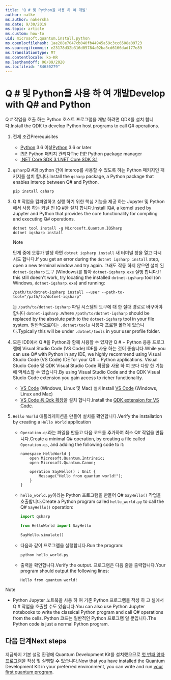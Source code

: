 ```yaml
---
title: 'Q # 및 Python을 사용 하 여 개발'
author: natke
ms.author: nakersha
ms.date: 9/30/2019
ms.topic: article
ms.custom: how-to
uid: microsoft.quantum.install.python
ms.openlocfilehash: 1ae208e7047cb040fb44945a59c3cc6508a09723
ms.sourcegitcommit: e23178d32b316d05784a02ba3cd6166dad177e89
ms.translationtype: MT
ms.contentlocale: ko-KR
ms.lasthandoff: 06/09/2020
ms.locfileid: "84630279"
---
```

# <a name="develop-with-q-and-python"></a><span data-ttu-id="ab147-102">Q # 및 Python을 사용 하 여 개발</span><span class="sxs-lookup"><span data-stu-id="ab147-102">Develop with Q# and Python</span></span>

<span data-ttu-id="ab147-103">Q # 작업을 호출 하는 Python 호스트 프로그램을 개발 하려면 QDK를 설치 합니다.</span><span class="sxs-lookup"><span data-stu-id="ab147-103">Install the QDK to develop Python host programs to call Q# operations.</span></span>

1. <span data-ttu-id="ab147-104">전제 조건</span><span class="sxs-lookup"><span data-stu-id="ab147-104">Prerequisites</span></span>

    - <span data-ttu-id="ab147-105">[Python](https://www.python.org/downloads/) 3.6 이상</span><span class="sxs-lookup"><span data-stu-id="ab147-105">[Python](https://www.python.org/downloads/) 3.6 or later</span></span>
    - <span data-ttu-id="ab147-106">[PIP](https://pip.pypa.io/en/stable/installing) Python 패키지 관리자</span><span class="sxs-lookup"><span data-stu-id="ab147-106">The [PIP](https://pip.pypa.io/en/stable/installing) Python package manager</span></span>
    - [<span data-ttu-id="ab147-107">.NET Core SDK 3.1</span><span class="sxs-lookup"><span data-stu-id="ab147-107">.NET Core SDK 3.1</span></span>](https://dotnet.microsoft.com/download/dotnet-core/3.1)


1. <span data-ttu-id="ab147-108">`qsharp`Q #과 python 간에 interop를 사용할 수 있도록 하는 Python 패키지인 패키지를 설치 합니다.</span><span class="sxs-lookup"><span data-stu-id="ab147-108">Install the `qsharp` package, a Python package that enables interop between Q# and Python.</span></span>

    ```
    pip install qsharp
    ```

1. <span data-ttu-id="ab147-109">Q # 작업을 컴파일하고 실행 하기 위한 핵심 기능을 제공 하는 Jupyter 및 Python에서 사용 하는 커널 인 IQ #을 설치 합니다.</span><span class="sxs-lookup"><span data-stu-id="ab147-109">Install IQ#, a kernel used by Jupyter and Python that provides the core functionality for compiling and executing Q# operations.</span></span>

    ```dotnetcli
    dotnet tool install -g Microsoft.Quantum.IQSharp
    dotnet iqsharp install
    ```

    > [!NOTE]
    > <span data-ttu-id="ab147-110">단계 중에 오류가 발생 하면 `dotnet iqsharp install` 새 터미널 창을 열고 다시 시도 합니다.</span><span class="sxs-lookup"><span data-stu-id="ab147-110">If you get an error during the `dotnet iqsharp install` step, open a new terminal window and try again.</span></span>
    > <span data-ttu-id="ab147-111">그래도 작동 하지 않으면 설치 된 `dotnet-iqsharp` 도구 (Windows)를 찾아 `dotnet-iqsharp.exe` 실행 합니다.</span><span class="sxs-lookup"><span data-stu-id="ab147-111">If this still doesn't work, try locating the installed `dotnet-iqsharp` tool (on Windows, `dotnet-iqsharp.exe`) and running:</span></span>
    > ```
    > /path/to/dotnet-iqsharp install --user --path-to-tool="/path/to/dotnet-iqsharp"
    > ```
    > <span data-ttu-id="ab147-112">는 `/path/to/dotnet-iqsharp` 파일 시스템의 도구에 대 한 절대 경로로 바꾸어야 합니다 `dotnet-iqsharp` .</span><span class="sxs-lookup"><span data-stu-id="ab147-112">where `/path/to/dotnet-iqsharp` should be replaced by the absolute path to the `dotnet-iqsharp` tool in your file system.</span></span>
    > <span data-ttu-id="ab147-113">일반적으로이는 `.dotnet/tools` 사용자 프로필 폴더에 있습니다.</span><span class="sxs-lookup"><span data-stu-id="ab147-113">Typically this will be under `.dotnet/tools` in your user profile folder.</span></span>
  
1. <span data-ttu-id="ab147-114">모든 IDE에서 Q #을 Python과 함께 사용할 수 있지만 Q # + Python 응용 프로그램에 Visual Studio Code (VS Code) IDE를 사용 하는 것이 좋습니다.</span><span class="sxs-lookup"><span data-stu-id="ab147-114">While you can use Q# with Python in any IDE, we highly recommend using Visual Studio Code (VS Code) IDE for your Q# + Python applications.</span></span> <span data-ttu-id="ab147-115">Visual Studio Code 및 QDK Visual Studio Code 확장을 사용 하 여 보다 다양 한 기능에 액세스할 수 있습니다.</span><span class="sxs-lookup"><span data-stu-id="ab147-115">By using Visual Studio Code and the QDK Visual Studio Code extension you gain access to richer functionality.</span></span>

    - <span data-ttu-id="ab147-116">[VS Code](https://code.visualstudio.com/download) (Windows, Linux 및 Mac) 설치</span><span class="sxs-lookup"><span data-stu-id="ab147-116">Install [VS Code](https://code.visualstudio.com/download) (Windows, Linux and Mac)</span></span>
    - <span data-ttu-id="ab147-117">[VS Code 용 Qdk 확장](https://marketplace.visualstudio.com/items?itemName=quantum.quantum-devkit-vscode)을 설치 합니다.</span><span class="sxs-lookup"><span data-stu-id="ab147-117">Install the [QDK extension for VS Code](https://marketplace.visualstudio.com/items?itemName=quantum.quantum-devkit-vscode).</span></span>

1. <span data-ttu-id="ab147-118">`Hello World` 애플리케이션을 만들어 설치를 확인합니다.</span><span class="sxs-lookup"><span data-stu-id="ab147-118">Verify the installation by creating a `Hello World` application</span></span>

    - <span data-ttu-id="ab147-119">`Operation.qs`라는 파일을 만들고 다음 코드를 추가하여 최소 Q# 작업을 만듭니다.</span><span class="sxs-lookup"><span data-stu-id="ab147-119">Create a minimal Q# operation, by creating a file called `Operation.qs`, and adding the following code to it:</span></span>

        ```qsharp
        namespace HelloWorld {
            open Microsoft.Quantum.Intrinsic;
            open Microsoft.Quantum.Canon;

            operation SayHello() : Unit {
                Message("Hello from quantum world!");
            }
        }
        ```

    - <span data-ttu-id="ab147-120">`hello_world.py`이라는 Python 프로그램을 만들어 Q# `SayHello()` 작업을 호출합니다.</span><span class="sxs-lookup"><span data-stu-id="ab147-120">Create a Python program called `hello_world.py` to call the Q# `SayHello()` operation:</span></span>

        ```python
        import qsharp

        from HelloWorld import SayHello

        SayHello.simulate()
        ```

    - <span data-ttu-id="ab147-121">다음과 같이 프로그램을 실행합니다.</span><span class="sxs-lookup"><span data-stu-id="ab147-121">Run the program:</span></span>

        ```
        python hello_world.py
        ```

    - <span data-ttu-id="ab147-122">출력을 확인합니다.</span><span class="sxs-lookup"><span data-stu-id="ab147-122">Verify the output.</span></span> <span data-ttu-id="ab147-123">프로그램은 다음 줄을 출력합니다.</span><span class="sxs-lookup"><span data-stu-id="ab147-123">Your program should output the following lines:</span></span>

        ```
        Hello from quantum world!
        ```


> [!NOTE]
> * <span data-ttu-id="ab147-124">Python Jupyter 노트북을 사용 하 여 기존 Python 프로그램을 작성 하 고 셀에서 Q # 작업을 호출할 수도 있습니다.</span><span class="sxs-lookup"><span data-stu-id="ab147-124">You can also use Python Jupyter notebooks to write the classical Python program and call Q# operations from the cells.</span></span> <span data-ttu-id="ab147-125">Python 코드는 일반적인 Python 프로그램 일 뿐입니다.</span><span class="sxs-lookup"><span data-stu-id="ab147-125">The Python code is just a normal Python program.</span></span>

## <a name="next-steps"></a><span data-ttu-id="ab147-126">다음 단계</span><span class="sxs-lookup"><span data-stu-id="ab147-126">Next steps</span></span>

<span data-ttu-id="ab147-127">지금까지 기본 설정 환경에 Quantum Development Kit를 설치했으므로 [첫 번째 양자 프로그램](xref:microsoft.quantum.quickstarts.qrng)을 작성 및 실행할 수 있습니다.</span><span class="sxs-lookup"><span data-stu-id="ab147-127">Now that you have installed the Quantum Development Kit in your preferred environment, you can write and run [your first quantum program](xref:microsoft.quantum.quickstarts.qrng).</span></span>
